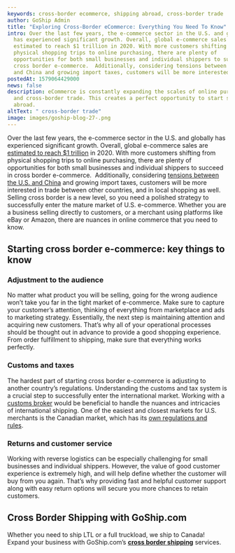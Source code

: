```yaml
---
keywords: cross-border ecommerce, shipping abroad, cross-border trade
author: GoShip Admin
title: "Exploring Cross-Border eCommerce: Everything You Need To Know"
intro: Over the last few years, the e-commerce sector in the U.S. and globally
  has experienced significant growth. Overall, global e-commerce sales are
  estimated to reach $1 trillion in 2020. With more customers shifting from
  physical shopping trips to online purchasing, there are plenty of
  opportunities for both small businesses and individual shippers to succeed in
  cross border e-commerce.  Additionally, considering tensions between the U.S.
  and China and growing import taxes, customers will be more interested i
postedAt: 1579064429000
news: false
description: eCommerce is constantly expanding the scales of online purchasing
  and cross-border trade. This creates a perfect opportunity to start shipping
  abroad.
altText: " cross-border trade"
image: images/goship-blog-27-.png
---
```

Over the last few years, the e-commerce sector in the U.S. and globally has experienced significant growth. Overall, global e-commerce sales are [estimated to reach $1 trillion](https://smallbusiness.yahoo.com/advisor/post/121605721332/a-report-from-accenture-and-alibaba-groups-aliresearch) in 2020. With more customers shifting from physical shopping trips to online purchasing, there are plenty of opportunities for both small businesses and individual shippers to succeed in cross border e-commerce.  Additionally, considering [tensions between the U.S. and China](https://www.bbc.com/news/business-45899310) and growing import taxes, customers will be more interested in trade between other countries, and in local shopping as well. Selling cross border is a new level, so you need a polished strategy to successfully enter the mature market of U.S. e-commerce. Whether you are a business selling directly to customers, or a merchant using platforms like eBay or Amazon, there are nuances in online commerce that you need to know.

Starting cross border e-commerce: key things to know
----------------------------------------------------

### Adjustment to the audience

No matter what product you will be selling, going for the wrong audience won’t take you far in the tight market of e-commerce. Make sure to capture your customer’s attention, thinking of everything from marketplace and ads to marketing strategy. Essentially, the next step is maintaining attention and acquiring new customers. That’s why all of your operational processes should be thought out in advance to provide a good shopping experience. From order fulfillment to shipping, make sure that everything works perfectly. 

### Customs and taxes 

The hardest part of starting cross border e-commerce is adjusting to another country’s regulations. Understanding the customs and tax system is a crucial step to successfully enter the international market. Working with a [customs broker](https://www.goship.com/blog/what-does-customs-broker-do-and-do-you-need-one/) would be beneficial to handle the nuances and intricacies of international shipping. One of the easiest and closest markets for U.S. merchants is the Canadian market, which has its [own regulations and rules](https://www.goship.com/blog/shipping-to-canada-from-the-us/).  

### Returns and customer service

Working with reverse logistics can be especially challenging for small businesses and individual shippers. However, the value of good customer experience is extremely high, and will help define whether the customer will buy from you again. That’s why providing fast and helpful customer support along with easy return options will secure you more chances to retain customers. 

Cross Border Shipping with GoShip.com
-------------------------------------

Whether you need to ship LTL or a full truckload, we ship to Canada! Expand your business with GoShip.com’s [**cross border shipping**](https://www.goship.com/shipping-services/international-shipping) services.
